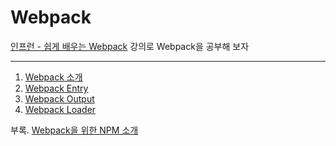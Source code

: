 # Webpack

[인프런 - 쉽게 배우는 Webpack](https://www.inflearn.com/course/webpack-%EC%9B%B9%ED%8C%A9-%EA%B0%95%EC%A2%8C/) 강의로 Webpack을 공부해 보자

----------

1. [Webpack 소개](./inflearn_lecture/Webpack1.md)
2. [Webpack Entry](./inflearn_lecture/Webpack2.md)
3. [Webpack Output](./inflearn_lecture/Webpack3.md)
4. [Webpack Loader](./inflearn_lecture/Webpack4.md)


부록. [Webpack을 위한 NPM 소개](./inflearn_lecture/about_npm.md)
